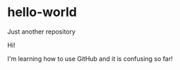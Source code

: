 # hello-world
Just another repository

Hi!

I'm learning how to use GitHub and it is confusing so far!
